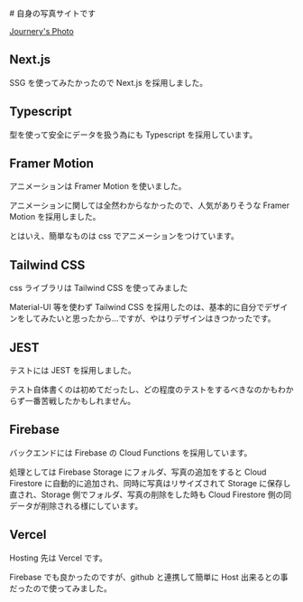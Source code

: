 # 自身の写真サイトです

[Journery's Photo](https://www.teraphoto.net/)

## Next.js

SSG を使ってみたかったので Next.js を採用しました。

## Typescript

型を使って安全にデータを扱う為にも Typescript を採用しています。

## Framer Motion

アニメーションは Framer Motion を使いました。

アニメーションに関しては全然わからなかったので、人気がありそうな Framer Motion を採用しました。

とはいえ、簡単なものは css でアニメーションをつけています。

## Tailwind CSS

css ライブラリは Tailwind CSS を使ってみました

Material-UI 等を使わず Tailwind CSS を採用したのは、基本的に自分でデザインをしてみたいと思ったから…ですが、やはりデザインはきつかったです。

## JEST

テストには JEST を採用しました。

テスト自体書くのは初めてだったし、どの程度のテストをするべきなのかもわからず一番苦戦したかもしれません。

## Firebase

バックエンドには Firebase の Cloud Functions を採用しています。

処理としては Firebase Storage にフォルダ、写真の追加をすると Cloud Firestore に自動的に追加され、同時に写真はリサイズされて Storage に保存し直され、Storage 側でフォルダ、写真の削除をした時も Cloud Firestore 側の同データが削除される様にしています。

## Vercel

Hosting 先は Vercel です。

Firebase でも良かったのですが、github と連携して簡単に Host 出来るとの事だったので使ってみました。

